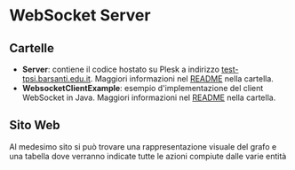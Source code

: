 # WebSocket Server
## Cartelle
- **Server**: contiene il codice hostato su Plesk a indirizzo [test-tpsi.barsanti.edu.it](https://test-tpsi.barsanti.edu.it).
Maggiori informazioni nel [README](Server/README.md) nella cartella.
- **WebsocketClientExample**: esempio d'implementazione del client WebSocket in Java.
Maggiori informazioni nel [README](WebsocketClientExample/README.md) nella cartella.
## Sito Web
Al medesimo sito si può trovare una rappresentazione visuale del grafo e una tabella dove verranno indicate tutte le azioni compiute dalle varie entità
